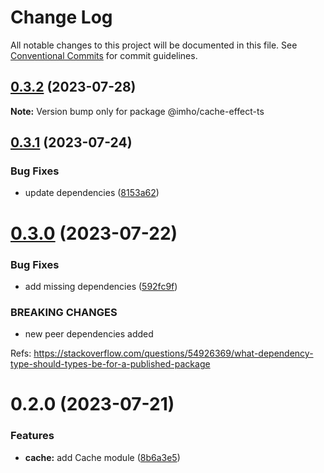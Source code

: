 # Change Log

All notable changes to this project will be documented in this file.
See [Conventional Commits](https://conventionalcommits.org) for commit guidelines.

## [0.3.2](https://github.com/xzhavilla/imho/compare/@imho/cache-effect-ts@0.3.1...@imho/cache-effect-ts@0.3.2) (2023-07-28)

**Note:** Version bump only for package @imho/cache-effect-ts





## [0.3.1](https://github.com/xzhavilla/imho/compare/@imho/cache-effect-ts@0.3.0...@imho/cache-effect-ts@0.3.1) (2023-07-24)


### Bug Fixes

* update dependencies ([8153a62](https://github.com/xzhavilla/imho/commit/8153a62440343badf7cd715f276b7850b9fb4d32))





# [0.3.0](https://github.com/xzhavilla/imho/compare/@imho/cache-effect-ts@0.2.0...@imho/cache-effect-ts@0.3.0) (2023-07-22)


### Bug Fixes

* add missing dependencies ([592fc9f](https://github.com/xzhavilla/imho/commit/592fc9fe916394c22211a5f2d1e7b7cc644e401c))


### BREAKING CHANGES

* new peer dependencies added

Refs: https://stackoverflow.com/questions/54926369/what-dependency-type-should-types-be-for-a-published-package





# 0.2.0 (2023-07-21)


### Features

* **cache:** add Cache module ([8b6a3e5](https://github.com/xzhavilla/imho/commit/8b6a3e557cc0759c0435c529b17e1c5b6a83d899))
